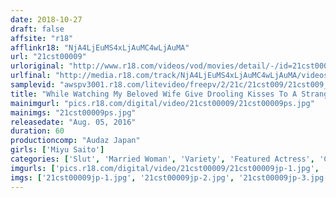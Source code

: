 ```yaml
---
date: 2018-10-27
draft: false
affsite: "r18"
afflinkr18: "NjA4LjEuMS4xLjAuMC4wLjAuMA"
url: "21cst00009"
urloriginal: "http://www.r18.com/videos/vod/movies/detail/-/id=21cst00009"
urlfinal: "http://media.r18.com/track/NjA4LjEuMS4xLjAuMC4wLjAuMA/videos/vod/movies/detail/-/id=21cst00009"
samplevid: "awspv3001.r18.com/litevideo/freepv/2/21c/21cst009/21cst009_dmb_w.mp4"
title: "While Watching My Beloved Wife Give Drooling Kisses To A Strange Man And Shaking Her Ass In Pumping Cowgirl Action And Getting Her Slut On, I Somehow Wanted To Jerk Myself Off Miyu Saito"
mainimgurl: "pics.r18.com/digital/video/21cst00009/21cst00009ps.jpg"
mainimgs: "21cst00009ps.jpg"
releasedate: "Aug. 05, 2016"
duration: 60
productioncomp: "Audaz Japan"
girls: ['Miyu Saito']
categories: ['Slut', 'Married Woman', 'Variety', 'Featured Actress', 'Cowgirl', 'Cheating Wife', 'Hi-Def']
imgurls: ['pics.r18.com/digital/video/21cst00009/21cst00009jp-1.jpg', 'pics.r18.com/digital/video/21cst00009/21cst00009jp-2.jpg', 'pics.r18.com/digital/video/21cst00009/21cst00009jp-3.jpg', 'pics.r18.com/digital/video/21cst00009/21cst00009jp-4.jpg', 'pics.r18.com/digital/video/21cst00009/21cst00009jp-5.jpg', 'pics.r18.com/digital/video/21cst00009/21cst00009jp-6.jpg', 'pics.r18.com/digital/video/21cst00009/21cst00009jp-7.jpg', 'pics.r18.com/digital/video/21cst00009/21cst00009jp-8.jpg', 'pics.r18.com/digital/video/21cst00009/21cst00009jp-9.jpg', 'pics.r18.com/digital/video/21cst00009/21cst00009jp-10.jpg', 'pics.r18.com/digital/video/21cst00009/21cst00009jp-11.jpg', 'pics.r18.com/digital/video/21cst00009/21cst00009jp-12.jpg', 'pics.r18.com/digital/video/21cst00009/21cst00009jp-13.jpg', 'pics.r18.com/digital/video/21cst00009/21cst00009jp-14.jpg', 'pics.r18.com/digital/video/21cst00009/21cst00009jp-15.jpg', 'pics.r18.com/digital/video/21cst00009/21cst00009jp-16.jpg', 'pics.r18.com/digital/video/21cst00009/21cst00009jp-17.jpg', 'pics.r18.com/digital/video/21cst00009/21cst00009jp-18.jpg', 'pics.r18.com/digital/video/21cst00009/21cst00009jp-19.jpg', 'pics.r18.com/digital/video/21cst00009/21cst00009jp-20.jpg']
imgs: ['21cst00009jp-1.jpg', '21cst00009jp-2.jpg', '21cst00009jp-3.jpg', '21cst00009jp-4.jpg', '21cst00009jp-5.jpg', '21cst00009jp-6.jpg', '21cst00009jp-7.jpg', '21cst00009jp-8.jpg', '21cst00009jp-9.jpg', '21cst00009jp-10.jpg', '21cst00009jp-11.jpg', '21cst00009jp-12.jpg', '21cst00009jp-13.jpg', '21cst00009jp-14.jpg', '21cst00009jp-15.jpg', '21cst00009jp-16.jpg', '21cst00009jp-17.jpg', '21cst00009jp-18.jpg', '21cst00009jp-19.jpg', '21cst00009jp-20.jpg']
---
```

